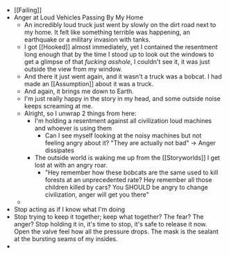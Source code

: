 - [[Failing]]
- Anger at Loud Vehicles Passing By My Home
	- An incredibly loud truck just went by slowly on the dirt road next to my home. It felt like something terrible was happening, an earthquake or a military invasion with tanks.
	- I got [[Hooked]] almost immediately, yet I contained the resentment long enough that by the time I stood up to look out the windows to get a glimpse of that _fucking asshole_, I couldn't see it, it was just outside the view from my window.
	- And there it just went again, and it wasn't a truck was a bobcat. I had made an [[Assumption]] about it was a truck.
	- And again, it brings me down to Earth.
	- I'm just really happy in the story in my head, and some outside noise keeps screaming at me.
	- Alright, so I unwrap 2 things from here:
		- I'm holding a resentment against all civilization loud machines and whoever is using them
			- Can I see myself looking at the noisy machines but not feeling angry about it? "They are actually not bad" -> Anger dissipates
		- The outside world is waking me up from the [[Storyworlds]] I get lost at with an angry roar.
			- "Hey remember how these bobcats are the same used to kill forests at an unprecedented rate? Hey remember all those children killed by cars? You SHOULD be angry to change civilization, anger will get you there"
	-
- Stop acting as if I know what I'm doing
- Stop trying to keep it together; keep what together? The fear? The anger? Stop holding it in, it's time to stop, it's safe to release it now. Open the valve feel how all the pressure drops. The mask is the sealant at the bursting seams of my insides.
-